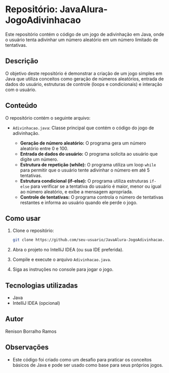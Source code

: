 # Repositório: JavaAlura-JogoAdivinhacao

Este repositório contém o código de um jogo de adivinhação em Java, onde o usuário tenta adivinhar um número aleatório em um número limitado de tentativas.

## Descrição

O objetivo deste repositório é demonstrar a criação de um jogo simples em Java que utiliza conceitos como geração de números aleatórios, entrada de dados do usuário, estruturas de controle (loops e condicionais) e interação com o usuário.

## Conteúdo

O repositório contém o seguinte arquivo:

*   `Adivinhacao.java`: Classe principal que contém o código do jogo de adivinhação.

    *   **Geração de número aleatório:** O programa gera um número aleatório entre 0 e 100.
    *   **Entrada de dados do usuário:** O programa solicita ao usuário que digite um número.
    *   **Estrutura de repetição (while):** O programa utiliza um loop `while` para permitir que o usuário tente adivinhar o número em até 5 tentativas.
    *   **Estrutura condicional (if-else):** O programa utiliza estruturas `if-else` para verificar se a tentativa do usuário é maior, menor ou igual ao número aleatório, e exibe a mensagem apropriada.
    *   **Controle de tentativas:** O programa controla o número de tentativas restantes e informa ao usuário quando ele perde o jogo.

## Como usar

1.  Clone o repositório:

    ```bash
    git clone https://github.com/seu-usuario/JavaAlura-JogoAdivinhacao.git
    ```

2.  Abra o projeto no IntelliJ IDEA (ou sua IDE preferida).

3.  Compile e execute o arquivo `Adivinhacao.java`.

4.  Siga as instruções no console para jogar o jogo.


## Tecnologias utilizadas

*   Java
*   IntelliJ IDEA (opcional)

## Autor

Renison Borralho Ramos

## Observações

*   Este código foi criado como um desafio para praticar os conceitos básicos de Java e pode ser usado como base para seus próprios jogos.

